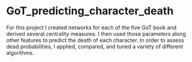 # GoT_predicting_character_death
For this project I created networks for each of the five GoT book and derived several centrality measures. I then used those parameters along other features to predict the death of each character.  In order to assess dead probabilities, I applied, compared, and tuned a variety of different algorithms.  
